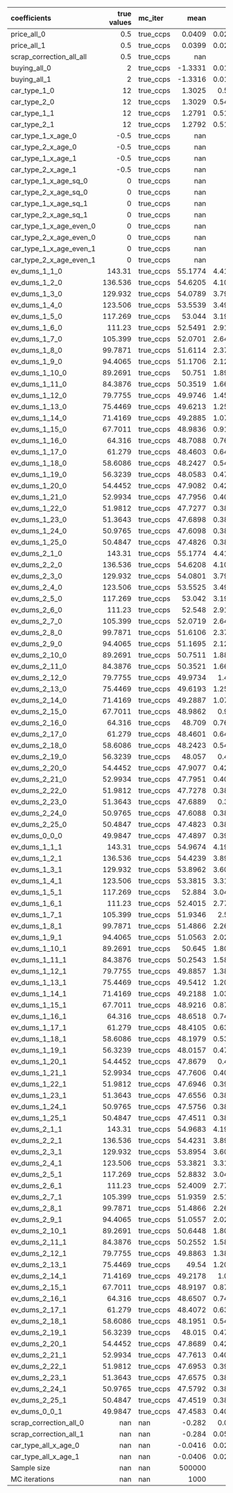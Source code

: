 | coefficients             |   true values | mc_iter   |        mean |      std |     p2.5 |    p97.5 |
|:-------------------------|--------------:|:----------|------------:|---------:|---------:|---------:|
| price_all_0              |        0.5    | true_ccps |      0.0409 |   0.0237 |  -0.0051 |   0.0904 |
| price_all_1              |        0.5    | true_ccps |      0.0399 |   0.0224 |  -0.0014 |   0.0864 |
| scrap_correction_all_all |        0.5    | true_ccps |    nan      | nan      | nan      | nan      |
| buying_all_0             |        2      | true_ccps |     -1.3331 |   0.0143 |  -1.3613 |  -1.3041 |
| buying_all_1             |        2      | true_ccps |     -1.3316 |   0.0151 |  -1.3609 |  -1.3022 |
| car_type_1_0             |       12      | true_ccps |      1.3025 |   0.546  |   0.2425 |   2.4554 |
| car_type_2_0             |       12      | true_ccps |      1.3029 |   0.5464 |   0.2348 |   2.4563 |
| car_type_1_1             |       12      | true_ccps |      1.2791 |   0.5178 |   0.3213 |   2.3426 |
| car_type_2_1             |       12      | true_ccps |      1.2792 |   0.5179 |   0.3197 |   2.3504 |
| car_type_1_x_age_0       |       -0.5    | true_ccps |    nan      | nan      | nan      | nan      |
| car_type_2_x_age_0       |       -0.5    | true_ccps |    nan      | nan      | nan      | nan      |
| car_type_1_x_age_1       |       -0.5    | true_ccps |    nan      | nan      | nan      | nan      |
| car_type_2_x_age_1       |       -0.5    | true_ccps |    nan      | nan      | nan      | nan      |
| car_type_1_x_age_sq_0    |        0      | true_ccps |    nan      | nan      | nan      | nan      |
| car_type_2_x_age_sq_0    |        0      | true_ccps |    nan      | nan      | nan      | nan      |
| car_type_1_x_age_sq_1    |        0      | true_ccps |    nan      | nan      | nan      | nan      |
| car_type_2_x_age_sq_1    |        0      | true_ccps |    nan      | nan      | nan      | nan      |
| car_type_1_x_age_even_0  |        0      | true_ccps |    nan      | nan      | nan      | nan      |
| car_type_2_x_age_even_0  |        0      | true_ccps |    nan      | nan      | nan      | nan      |
| car_type_1_x_age_even_1  |        0      | true_ccps |    nan      | nan      | nan      | nan      |
| car_type_2_x_age_even_1  |        0      | true_ccps |    nan      | nan      | nan      | nan      |
| ev_dums_1_1_0            |      143.31   | true_ccps |     55.1774 |   4.4182 |  46.5457 |  64.3554 |
| ev_dums_1_2_0            |      136.536  | true_ccps |     54.6205 |   4.1042 |  46.6173 |  63.116  |
| ev_dums_1_3_0            |      129.932  | true_ccps |     54.0789 |   3.7948 |  46.6716 |  61.9396 |
| ev_dums_1_4_0            |      123.506  | true_ccps |     53.5539 |   3.4925 |  46.755  |  60.7917 |
| ev_dums_1_5_0            |      117.269  | true_ccps |     53.044  |   3.1981 |  46.7773 |  59.6594 |
| ev_dums_1_6_0            |      111.23   | true_ccps |     52.5491 |   2.9136 |  46.8746 |  58.524  |
| ev_dums_1_7_0            |      105.399  | true_ccps |     52.0701 |   2.6411 |  46.9456 |  57.4476 |
| ev_dums_1_8_0            |       99.7871 | true_ccps |     51.6114 |   2.3787 |  46.9999 |  56.4326 |
| ev_dums_1_9_0            |       94.4065 | true_ccps |     51.1706 |   2.1276 |  47.0251 |  55.5046 |
| ev_dums_1_10_0           |       89.2691 | true_ccps |     50.751  |   1.8906 |  47.0878 |  54.5889 |
| ev_dums_1_11_0           |       84.3876 | true_ccps |     50.3519 |   1.6644 |  47.1066 |  53.7079 |
| ev_dums_1_12_0           |       79.7755 | true_ccps |     49.9746 |   1.4528 |  47.2152 |  52.915  |
| ev_dums_1_13_0           |       75.4469 | true_ccps |     49.6213 |   1.2549 |  47.2161 |  52.1637 |
| ev_dums_1_14_0           |       71.4169 | true_ccps |     49.2885 |   1.0757 |  47.2908 |  51.4784 |
| ev_dums_1_15_0           |       67.7011 | true_ccps |     48.9836 |   0.9102 |  47.2683 |  50.8511 |
| ev_dums_1_16_0           |       64.316  | true_ccps |     48.7088 |   0.7669 |  47.2391 |  50.2357 |
| ev_dums_1_17_0           |       61.279  | true_ccps |     48.4603 |   0.6465 |  47.2052 |  49.758  |
| ev_dums_1_18_0           |       58.6086 | true_ccps |     48.2427 |   0.5488 |  47.1748 |  49.3279 |
| ev_dums_1_19_0           |       56.3239 | true_ccps |     48.0583 |   0.4772 |  47.1265 |  49.0112 |
| ev_dums_1_20_0           |       54.4452 | true_ccps |     47.9082 |   0.4279 |  47.0912 |  48.7529 |
| ev_dums_1_21_0           |       52.9934 | true_ccps |     47.7956 |   0.4018 |  47.0018 |  48.5823 |
| ev_dums_1_22_0           |       51.9812 | true_ccps |     47.7277 |   0.3895 |  46.9829 |  48.4895 |
| ev_dums_1_23_0           |       51.3643 | true_ccps |     47.6898 |   0.3839 |  46.9475 |  48.4489 |
| ev_dums_1_24_0           |       50.9765 | true_ccps |     47.6098 |   0.3821 |  46.8874 |  48.3638 |
| ev_dums_1_25_0           |       50.4847 | true_ccps |     47.4826 |   0.3825 |  46.763  |  48.2495 |
| ev_dums_2_1_0            |      143.31   | true_ccps |     55.1774 |   4.4195 |  46.51   |  64.2971 |
| ev_dums_2_2_0            |      136.536  | true_ccps |     54.6208 |   4.1033 |  46.6114 |  63.1071 |
| ev_dums_2_3_0            |      129.932  | true_ccps |     54.0801 |   3.7945 |  46.6903 |  61.9504 |
| ev_dums_2_4_0            |      123.506  | true_ccps |     53.5525 |   3.4925 |  46.7499 |  60.7694 |
| ev_dums_2_5_0            |      117.269  | true_ccps |     53.042  |   3.1995 |  46.8018 |  59.6433 |
| ev_dums_2_6_0            |      111.23   | true_ccps |     52.548  |   2.9168 |  46.8771 |  58.4762 |
| ev_dums_2_7_0            |      105.399  | true_ccps |     52.0719 |   2.6424 |  46.9591 |  57.4113 |
| ev_dums_2_8_0            |       99.7871 | true_ccps |     51.6106 |   2.3798 |  46.9622 |  56.4352 |
| ev_dums_2_9_0            |       94.4065 | true_ccps |     51.1695 |   2.1281 |  47.0236 |  55.5292 |
| ev_dums_2_10_0           |       89.2691 | true_ccps |     50.7511 |   1.8886 |  47.0623 |  54.616  |
| ev_dums_2_11_0           |       84.3876 | true_ccps |     50.3521 |   1.6621 |  47.1411 |  53.744  |
| ev_dums_2_12_0           |       79.7755 | true_ccps |     49.9734 |   1.451  |  47.1727 |  52.8869 |
| ev_dums_2_13_0           |       75.4469 | true_ccps |     49.6193 |   1.2544 |  47.1908 |  52.1492 |
| ev_dums_2_14_0           |       71.4169 | true_ccps |     49.2887 |   1.0728 |  47.2627 |  51.4737 |
| ev_dums_2_15_0           |       67.7011 | true_ccps |     48.9862 |   0.911  |  47.2823 |  50.8379 |
| ev_dums_2_16_0           |       64.316  | true_ccps |     48.709  |   0.7691 |  47.2409 |  50.232  |
| ev_dums_2_17_0           |       61.279  | true_ccps |     48.4601 |   0.6466 |  47.2135 |  49.7715 |
| ev_dums_2_18_0           |       58.6086 | true_ccps |     48.2423 |   0.5486 |  47.1799 |  49.3399 |
| ev_dums_2_19_0           |       56.3239 | true_ccps |     48.057  |   0.477  |  47.1441 |  49.0052 |
| ev_dums_2_20_0           |       54.4452 | true_ccps |     47.9077 |   0.4293 |  47.0673 |  48.7751 |
| ev_dums_2_21_0           |       52.9934 | true_ccps |     47.7951 |   0.4011 |  47.0306 |  48.6    |
| ev_dums_2_22_0           |       51.9812 | true_ccps |     47.7278 |   0.3889 |  46.9835 |  48.5109 |
| ev_dums_2_23_0           |       51.3643 | true_ccps |     47.6889 |   0.384  |  46.9754 |  48.4561 |
| ev_dums_2_24_0           |       50.9765 | true_ccps |     47.6088 |   0.3827 |  46.8908 |  48.3704 |
| ev_dums_2_25_0           |       50.4847 | true_ccps |     47.4823 |   0.3819 |  46.7637 |  48.2478 |
| ev_dums_0_0_0            |       49.9847 | true_ccps |     47.4897 |   0.3987 |  46.7375 |  48.3011 |
| ev_dums_1_1_1            |      143.31   | true_ccps |     54.9674 |   4.1955 |  47.1017 |  63.5921 |
| ev_dums_1_2_1            |      136.536  | true_ccps |     54.4239 |   3.8962 |  47.1649 |  62.4398 |
| ev_dums_1_3_1            |      129.932  | true_ccps |     53.8962 |   3.6049 |  47.1648 |  61.352  |
| ev_dums_1_4_1            |      123.506  | true_ccps |     53.3815 |   3.3187 |  47.2131 |  60.2364 |
| ev_dums_1_5_1            |      117.269  | true_ccps |     52.884  |   3.0409 |  47.2394 |  59.0716 |
| ev_dums_1_6_1            |      111.23   | true_ccps |     52.4015 |   2.7728 |  47.2038 |  58.0218 |
| ev_dums_1_7_1            |      105.399  | true_ccps |     51.9346 |   2.514  |  47.2102 |  57.0172 |
| ev_dums_1_8_1            |       99.7871 | true_ccps |     51.4866 |   2.2646 |  47.2269 |  56.0945 |
| ev_dums_1_9_1            |       94.4065 | true_ccps |     51.0563 |   2.0264 |  47.2556 |  55.1709 |
| ev_dums_1_10_1           |       89.2691 | true_ccps |     50.645  |   1.8006 |  47.2603 |  54.2827 |
| ev_dums_1_11_1           |       84.3876 | true_ccps |     50.2543 |   1.5876 |  47.273  |  53.4392 |
| ev_dums_1_12_1           |       79.7755 | true_ccps |     49.8857 |   1.3872 |  47.3228 |  52.6699 |
| ev_dums_1_13_1           |       75.4469 | true_ccps |     49.5412 |   1.2021 |  47.3354 |  51.9203 |
| ev_dums_1_14_1           |       71.4169 | true_ccps |     49.2188 |   1.0323 |  47.3189 |  51.2566 |
| ev_dums_1_15_1           |       67.7011 | true_ccps |     48.9216 |   0.8789 |  47.2338 |  50.6448 |
| ev_dums_1_16_1           |       64.316  | true_ccps |     48.6518 |   0.7452 |  47.1721 |  50.1117 |
| ev_dums_1_17_1           |       61.279  | true_ccps |     48.4105 |   0.6303 |  47.1312 |  49.6189 |
| ev_dums_1_18_1           |       58.6086 | true_ccps |     48.1979 |   0.5393 |  47.1212 |  49.2158 |
| ev_dums_1_19_1           |       56.3239 | true_ccps |     48.0157 |   0.4735 |  47.0724 |  48.9471 |
| ev_dums_1_20_1           |       54.4452 | true_ccps |     47.8679 |   0.429  |  47.0348 |  48.7197 |
| ev_dums_1_21_1           |       52.9934 | true_ccps |     47.7606 |   0.4037 |  46.9389 |  48.5692 |
| ev_dums_1_22_1           |       51.9812 | true_ccps |     47.6946 |   0.3907 |  46.9216 |  48.4803 |
| ev_dums_1_23_1           |       51.3643 | true_ccps |     47.6556 |   0.3859 |  46.8679 |  48.4173 |
| ev_dums_1_24_1           |       50.9765 | true_ccps |     47.5756 |   0.3855 |  46.798  |  48.3249 |
| ev_dums_1_25_1           |       50.4847 | true_ccps |     47.4511 |   0.3855 |  46.6603 |  48.1964 |
| ev_dums_2_1_1            |      143.31   | true_ccps |     54.9683 |   4.1958 |  47.0953 |  63.5923 |
| ev_dums_2_2_1            |      136.536  | true_ccps |     54.4231 |   3.8962 |  47.1486 |  62.4091 |
| ev_dums_2_3_1            |      129.932  | true_ccps |     53.8954 |   3.6046 |  47.1699 |  61.2667 |
| ev_dums_2_4_1            |      123.506  | true_ccps |     53.3821 |   3.3195 |  47.1838 |  60.1556 |
| ev_dums_2_5_1            |      117.269  | true_ccps |     52.8832 |   3.0403 |  47.2248 |  59.117  |
| ev_dums_2_6_1            |      111.23   | true_ccps |     52.4009 |   2.7708 |  47.1856 |  58.0493 |
| ev_dums_2_7_1            |      105.399  | true_ccps |     51.9359 |   2.5116 |  47.1667 |  57.0462 |
| ev_dums_2_8_1            |       99.7871 | true_ccps |     51.4866 |   2.2652 |  47.1567 |  56.072  |
| ev_dums_2_9_1            |       94.4065 | true_ccps |     51.0557 |   2.0278 |  47.2106 |  55.1154 |
| ev_dums_2_10_1           |       89.2691 | true_ccps |     50.6448 |   1.8017 |  47.2578 |  54.2565 |
| ev_dums_2_11_1           |       84.3876 | true_ccps |     50.2552 |   1.5875 |  47.3022 |  53.4287 |
| ev_dums_2_12_1           |       79.7755 | true_ccps |     49.8863 |   1.3868 |  47.3227 |  52.6337 |
| ev_dums_2_13_1           |       75.4469 | true_ccps |     49.54   |   1.2011 |  47.3339 |  51.9345 |
| ev_dums_2_14_1           |       71.4169 | true_ccps |     49.2178 |   1.031  |  47.3237 |  51.2659 |
| ev_dums_2_15_1           |       67.7011 | true_ccps |     48.9197 |   0.8782 |  47.2379 |  50.6465 |
| ev_dums_2_16_1           |       64.316  | true_ccps |     48.6507 |   0.7429 |  47.1646 |  50.0915 |
| ev_dums_2_17_1           |       61.279  | true_ccps |     48.4072 |   0.6309 |  47.1154 |  49.6119 |
| ev_dums_2_18_1           |       58.6086 | true_ccps |     48.1951 |   0.5404 |  47.0843 |  49.2178 |
| ev_dums_2_19_1           |       56.3239 | true_ccps |     48.015  |   0.4733 |  47.017  |  48.9209 |
| ev_dums_2_20_1           |       54.4452 | true_ccps |     47.8689 |   0.4294 |  47.0088 |  48.7107 |
| ev_dums_2_21_1           |       52.9934 | true_ccps |     47.7613 |   0.4035 |  46.9443 |  48.5568 |
| ev_dums_2_22_1           |       51.9812 | true_ccps |     47.6953 |   0.3925 |  46.9072 |  48.4702 |
| ev_dums_2_23_1           |       51.3643 | true_ccps |     47.6575 |   0.3882 |  46.8879 |  48.4157 |
| ev_dums_2_24_1           |       50.9765 | true_ccps |     47.5792 |   0.3863 |  46.8055 |  48.3351 |
| ev_dums_2_25_1           |       50.4847 | true_ccps |     47.4519 |   0.3864 |  46.6797 |  48.2268 |
| ev_dums_0_0_1            |       49.9847 | true_ccps |     47.4583 |   0.4018 |  46.6548 |  48.2476 |
| scrap_correction_all_0   |      nan      | nan       |     -0.282  |   0.056  |  -0.3842 |  -0.1633 |
| scrap_correction_all_1   |      nan      | nan       |     -0.284  |   0.0564 |  -0.3976 |  -0.1772 |
| car_type_all_x_age_0     |      nan      | nan       |     -0.0416 |   0.0234 |  -0.0907 |   0.0041 |
| car_type_all_x_age_1     |      nan      | nan       |     -0.0406 |   0.0222 |  -0.0865 |   0.0003 |
| Sample size              |      nan      | nan       | 500000      | nan      | nan      | nan      |
| MC iterations            |      nan      | nan       |   1000      | nan      | nan      | nan      |